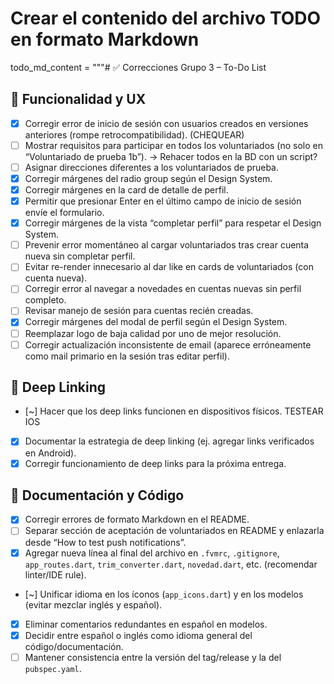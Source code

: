 # Crear el contenido del archivo TODO en formato Markdown
todo_md_content = """# ✅ Correcciones Grupo 3 – To-Do List

## 🧪 Funcionalidad y UX
- [x] Corregir error de inicio de sesión con usuarios creados en versiones anteriores (rompe retrocompatibilidad). (CHEQUEAR)
- [ ] Mostrar requisitos para participar en todos los voluntariados (no solo en “Voluntariado de prueba 1b”). -> Rehacer todos en la BD con un script?
- [ ] Asignar direcciones diferentes a los voluntariados de prueba.
- [x] Corregir márgenes del radio group según el Design System.
- [x] Corregir márgenes en la card de detalle de perfil.
- [x] Permitir que presionar Enter en el último campo de inicio de sesión envíe el formulario.
- [x] Corregir márgenes de la vista “completar perfil” para respetar el Design System.
- [ ] Prevenir error momentáneo al cargar voluntariados tras crear cuenta nueva sin completar perfil.
- [ ] Evitar re-render innecesario al dar like en cards de voluntariados (con cuenta nueva).
- [ ] Corregir error al navegar a novedades en cuentas nuevas sin perfil completo.
- [ ] Revisar manejo de sesión para cuentas recién creadas.
- [x] Corregir márgenes del modal de perfil según el Design System.
- [ ] Reemplazar logo de baja calidad por uno de mejor resolución.
- [ ] Corregir actualización inconsistente de email (aparece erróneamente como mail primario en la sesión tras editar perfil).

## 🔗 Deep Linking
- [~] Hacer que los deep links funcionen en dispositivos físicos. TESTEAR IOS
- [x] Documentar la estrategia de deep linking (ej. agregar links verificados en Android).
- [x] Corregir funcionamiento de deep links para la próxima entrega.

## 📝 Documentación y Código
- [x] Corregir errores de formato Markdown en el README.
- [ ] Separar sección de aceptación de voluntariados en README y enlazarla desde “How to test push notifications”.
- [x] Agregar nueva línea al final del archivo en `.fvmrc`, `.gitignore`, `app_routes.dart`, `trim_converter.dart`, `novedad.dart`, etc. (recomendar linter/IDE rule).
- [~] Unificar idioma en los íconos (`app_icons.dart`) y en los modelos (evitar mezclar inglés y español).
- [x] Eliminar comentarios redundantes en español en modelos.
- [x] Decidir entre español o inglés como idioma general del código/documentación.
- [ ] Mantener consistencia entre la versión del tag/release y la del `pubspec.yaml`.